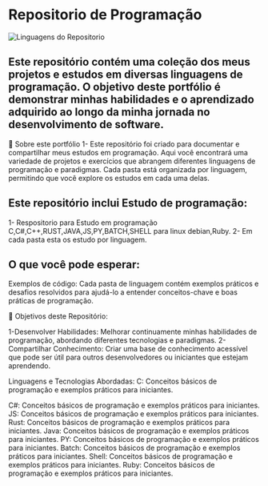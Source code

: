 # Repositorio de Programação
![Linguagens do Repositorio](https://github.com/SidneiAJr/Prog_dev_est/blob/main/img/Linguagens.png)

## Este repositório contém uma coleção dos meus projetos e estudos em diversas linguagens de programação. O objetivo deste portfólio é demonstrar minhas habilidades e o aprendizado adquirido ao longo da minha jornada no desenvolvimento de software.

🚀 Sobre este portfólio
1- Este repositório foi criado para documentar e compartilhar meus estudos em programação. Aqui você encontrará uma variedade de projetos e exercícios que abrangem diferentes linguagens de programação e paradigmas. Cada pasta está organizada por linguagem, permitindo que você explore os estudos em cada uma delas.

## Este repositório inclui Estudo de programação:

1- Respositorio para Estudo em programação C,C#,C++,RUST,JAVA,JS,PY,BATCH,SHELL para linux debian,Ruby.
2- Em cada pasta esta os estudo por linguagem.


## O que você pode esperar:
Exemplos de código: Cada pasta de linguagem contém exemplos práticos e desafios resolvidos para ajudá-lo a entender conceitos-chave e boas práticas de programação.

🚀 Objetivos deste Repositório:

1-Desenvolver Habilidades: Melhorar continuamente minhas habilidades de programação, abordando diferentes tecnologias e paradigmas.
2-Compartilhar Conhecimento: Criar uma base de conhecimento acessível que pode ser útil para outros desenvolvedores ou iniciantes que estejam aprendendo.

Linguagens e Tecnologias Abordadas:
  C: Conceitos básicos de programação e exemplos práticos para iniciantes.
  
  C#: Conceitos básicos de programação e exemplos práticos para iniciantes.
  JS: Conceitos básicos de programação e exemplos práticos para iniciantes.
  Rust: Conceitos básicos de programação e exemplos práticos para iniciantes.
  Java: Conceitos básicos de programação e exemplos práticos para iniciantes.
  PY: Conceitos básicos de programação e exemplos práticos para iniciantes.
  Batch: Conceitos básicos de programação e exemplos práticos para iniciantes.
  Shell: Conceitos básicos de programação e exemplos práticos para iniciantes.
  Ruby: Conceitos básicos de programação e exemplos práticos para iniciantes.
